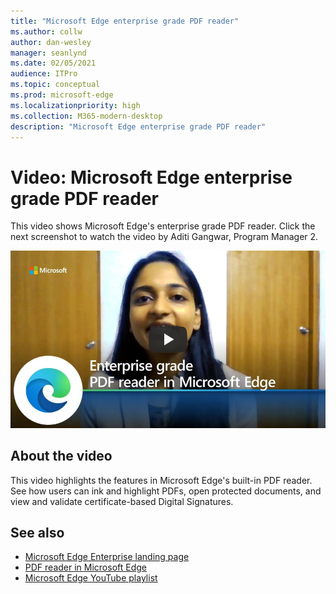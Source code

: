 ```yaml
---
title: "Microsoft Edge enterprise grade PDF reader"
ms.author: collw
author: dan-wesley
manager: seanlynd
ms.date: 02/05/2021
audience: ITPro
ms.topic: conceptual
ms.prod: microsoft-edge
ms.localizationpriority: high
ms.collection: M365-modern-desktop
description: "Microsoft Edge enterprise grade PDF reader"
---
```


# Video: Microsoft Edge enterprise grade PDF reader

This video shows Microsoft Edge's enterprise grade PDF reader. Click the next screenshot to watch the video by Aditi Gangwar, Program Manager 2.

[![Enterprise grade PDF reader](media/microsoft-edge-video-pdf-reader/0.png)](http://www.youtube.com/watch?v=XWAqNQ0xAcE "Enterprise grade PDF reader")

## About the video

This video highlights the features in  Microsoft Edge's built-in PDF reader. See how users can ink and highlight PDFs, open protected documents, and view and validate certificate-based Digital Signatures.

## See also

- [Microsoft Edge Enterprise landing page](https://aka.ms/EdgeEnterprise)
- [PDF reader in Microsoft Edge](microsoft-edge-pdf.md)
- [Microsoft Edge YouTube playlist](https://www.youtube.com/playlist?list=PLXtHYVsvn_b-uXh1tMeYpT-0iD8tD3tFy)
